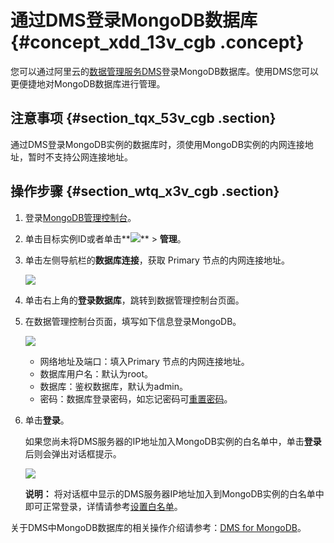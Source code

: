 # 通过DMS登录MongoDB数据库 {#concept_xdd_13v_cgb .concept}

您可以通过阿里云的[数据管理服务DMS](https://help.aliyun.com/document_detail/47550.html)登录MongoDB数据库。使用DMS您可以更便捷地对MongoDB数据库进行管理。

## 注意事项 {#section_tqx_53v_cgb .section}

通过DMS登录MongoDB实例的数据库时，须使用MongoDB实例的内网连接地址，暂时不支持公网连接地址。

## 操作步骤 {#section_wtq_x3v_cgb .section}

1.  登录[MongoDB管理控制台](https://mongodb.console.aliyun.com/)。
2.  单击目标实例ID或者单击**![](http://static-aliyun-doc.oss-cn-hangzhou.aliyuncs.com/assets/img/6723/154519813513851_zh-CN.png)** \> **管理**。
3.  单击左侧导航栏的**数据库连接**，获取 Primary 节点的内网连接地址。

    ![](http://static-aliyun-doc.oss-cn-hangzhou.aliyuncs.com/assets/img/23695/154519813534538_zh-CN.png)

4.  单击右上角的**登录数据库**，跳转到数据管理控制台页面。
5.  在数据管理控制台页面，填写如下信息登录MongoDB。

    ![](http://static-aliyun-doc.oss-cn-hangzhou.aliyuncs.com/assets/img/23695/154519813513740_zh-CN.png)

    -   网络地址及端口：填入Primary 节点的内网连接地址。
    -   数据库用户名：默认为root。
    -   数据库：鉴权数据库，默认为admin。
    -   密码：数据库登录密码，如忘记密码可[重置密码](cn.zh-CN/单节点快速入门/设置密码.md#)。
6.  单击**登录**。

    如果您尚未将DMS服务器的IP地址加入MongoDB实例的白名单中，单击**登录**后则会弹出对话框提示。

    ![](http://static-aliyun-doc.oss-cn-hangzhou.aliyuncs.com/assets/img/23695/154519813533336_zh-CN.png)

    **说明：** 将对话框中显示的DMS服务器IP地址加入到MongoDB实例的白名单中即可正常登录，详情请参考[设置白名单](cn.zh-CN/单节点快速入门/设置白名单.md#)。


关于DMS中MongoDB数据库的相关操作介绍请参考：[DMS for MongoDB](https://help.aliyun.com/document_detail/47683.html)。

